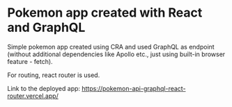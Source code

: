 # Pokemon app created with React and GraphQL

Simple pokemon app created using CRA and used GraphQL as endpoint (without additional dependencies like Apollo etc., just using built-in browser feature - fetch).

For routing, react router is used.

Link to the deployed app: https://pokemon-api-graphql-react-router.vercel.app/
